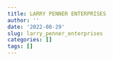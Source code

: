 ```yaml
---
title: LARRY PENNER ENTERPRISES
author: ''
date: '2022-08-29'
slug: larry_penner_enterprises
categories: []
tags: []
---
```

